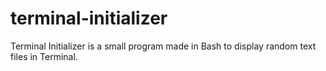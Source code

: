# terminal-initializer
Terminal Initializer is a small program made in Bash to display random text files in Terminal.
